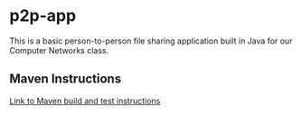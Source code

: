 # p2p-app
This is a basic person-to-person file sharing application built in Java for our Computer Networks class.

## Maven Instructions
[Link to Maven build and test instructions](https://maven.apache.org/guides/getting-started/maven-in-five-minutes.html)